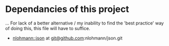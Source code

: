 # Dependancies of this project
... For lack of a better alternative / my inability to find the 'best practice' way of doing this, this file will have to suffice.

- [nlohmann::json](https://github.com/nlohmann/json) at git@github.com:nlohmann/json.git

